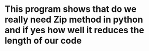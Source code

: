 # This program shows that do we really need Zip method in python and if yes how well it reduces the length of our code
